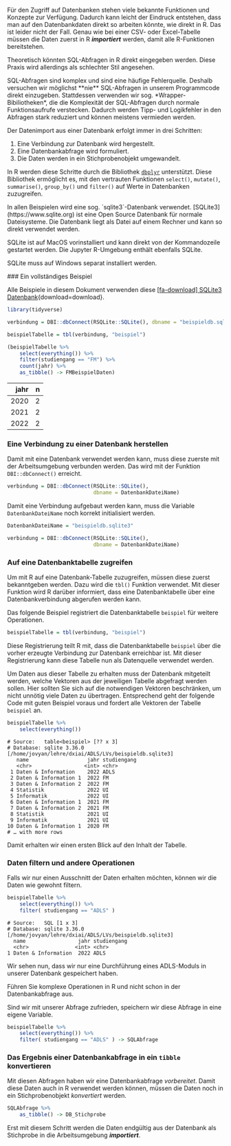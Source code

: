 Für den Zugriff auf Datenbanken stehen viele bekannte Funktionen und Konzepte zur Verfügung. Dadurch kann leicht der Eindruck entstehen, dass man auf den Datenbankdaten direkt so arbeiten könnte, wie direkt in R. Das ist leider nicht der Fall. Genau wie bei einer CSV- oder Excel-Tabelle müssen die Daten zuerst in R ***importiert*** werden, damit alle R-Funktionen bereitstehen. 

Theoretisch könnten SQL-Abfragen in R direkt eingegeben werden. Diese Praxis wird allerdings als schlechter Stil angesehen.

<p class="alert alert-warning" markdown="1">
SQL-Abfragen sind komplex und sind eine häufige Fehlerquelle. Deshalb versuchen wir möglichst **nie** SQL-Abfragen in unserem Programmcode direkt einzugeben. Stattdessen verwenden wir sog. *Wrapper-Bibiliotheken*, die die Komplexität der SQL-Abfragen durch normale Funktionsaufrufe verstecken. Dadurch werden Tipp- und Logikfehler in den Abfragen stark reduziert und können meistens vermieden werden. 
</p>

Der Datenimport aus einer Datenbank erfolgt immer in drei Schritten: 

1. Eine Verbindung zur Datenbank wird hergestellt.
1. Eine Datenbankabfrage wird formuliert.
2. Die Daten werden in ein Stichprobenobjekt umgewandelt.  

In R werden diese Schritte durch die Bibliothek [`dbplyr`](https://dbplyr.tidyverse.org/) unterstützt. Diese Bibliothek ermöglicht es, mit den vertrauten Funktionen `select()`, `mutate()`, `summarise()`, `group_by()` und  `filter()` auf Werte in Datenbanken zuzugreifen.

<p class="alert alert-secondary" markdown="1">
In allen Beispielen wird eine sog. `sqlite3`-Datenbank verwendet. [SQLite3](https://www.sqlite.org) ist eine Open Source Datenbank für normale Dateisysteme. Die Datenbank liegt als Datei auf einem Rechner und kann so direkt verwendet werden.
</p>

<p class="alert alert-success" markdown="1">
SQLite ist auf MacOS vorinstalliert und kann direkt von der Kommandozeile gestartet werden. Die Jupyter R-Umgebung enthält ebenfalls SQLite.
</p>

<p class="alert alert-success" markdown="1">
SQLite muss auf Windows separat installiert werden. 
</p>

### Ein vollständiges Beispiel

Alle Beispiele in diesem Dokument verwenden diese [[fa-download] SQLite3 Datenbank](https://github.com/dxiai/ct-resourcen/raw/main/beispiele/beispieldb.sqlite3){download=download}.

```r
library(tidyverse)

verbindung = DBI::dbConnect(RSQLite::SQLite(), dbname = "beispieldb.sqlite3")

beispielTabelle = tbl(verbindung, "beispiel")

(beispielTabelle %>% 
    select(everything()) %>% 
    filter(studiengang == "FM") %>% 
    count(jahr) %>% 
    as_tibble() -> FMBeispielDaten)
```

| jahr|  n|
|----:|--:|
| 2020|  2|
| 2021|  2|
| 2022|  2|

### Eine Verbindung zu einer Datenbank herstellen

Damit mit eine Datenbank verwendet werden kann, muss diese zuerste mit der Arbeitsumgebung verbunden werden. Das wird mit der Funktion `DBI::dbConnect()` erreicht. 

```r
verbindung = DBI::dbConnect(RSQLite::SQLite(), 
                            dbname = DatenbankDateiName)
```

Damit eine Verbindung aufgebaut werden kann, muss die Variable `DatenbankDateiName` noch korrekt initialisiert werden. 

```r
DatenbankDateiName = "beispieldb.sqlite3"

verbindung = DBI::dbConnect(RSQLite::SQLite(), 
                            dbname = DatenbankDateiName)
```

### Auf eine Datenbanktabelle zugreifen

Um mit R auf eine Datenbank-Tabelle zuzugreifen, müssen diese zuerst bekanntgeben werden. Dazu wird die `tbl()` Funktion verwendet. Mit dieser Funktion wird R darüber informiert, dass eine Datenbanktabelle über eine Datenbankverbindung abgerufen werden kann. 

Das folgende Beispiel registriert die Datenbanktabelle `beispiel` für weitere Operationen.

```r
beispielTabelle = tbl(verbindung, "beispiel")
```

Diese Registrierung teilt R mit, dass die Datenbanktabelle `beispiel` über die vorher erzeugte Verbindung zur Datenbank erreichbar ist. Mit dieser Registrierung kann diese Tabelle nun als Datenquelle verwendet werden.  

Um Daten aus dieser Tabelle zu erhalten muss der Datenbank mitgeteilt werden, welche Vektoren aus der jeweiligen Tabelle abgefragt werden sollen. Hier sollten Sie sich auf die notwendigen Vektoren beschränken, um nicht unnötig viele Daten zu übertragen. Entsprechend geht der folgende Code mit guten Beispiel voraus und fordert alle Vektoren der Tabelle `beispiel` an. 

```r
beispielTabelle %>% 
    select(everything())
```

```
# Source:   table<beispiel> [?? x 3]
# Database: sqlite 3.36.0 [/home/jovyan/lehre/dxiai/ADLS/LVs/beispieldb.sqlite3]
   name                   jahr studiengang
   <chr>                 <int> <chr>      
 1 Daten & Information    2022 ADLS       
 2 Daten & Information 1  2022 FM         
 3 Daten & Information 2  2022 FM         
 4 Statistik              2022 UI         
 5 Informatik             2022 UI         
 6 Daten & Information 1  2021 FM         
 7 Daten & Information 2  2021 FM         
 8 Statistik              2021 UI         
 9 Informatik             2021 UI         
10 Daten & Information 1  2020 FM         
# … with more rows
```

Damit erhalten wir einen ersten Blick auf den Inhalt der Tabelle. 


### Daten filtern und andere Operationen

Falls wir nur einen Ausschnitt der Daten erhalten möchten, können wir die Daten wie gewohnt filtern. 

```r
beispielTabelle %>% 
    select(everything()) %>%
    filter( studiengang == "ADLS" )
```

```
# Source:   SQL [1 x 3]
# Database: sqlite 3.36.0 [/home/jovyan/lehre/dxiai/ADLS/LVs/beispieldb.sqlite3]
  name                 jahr studiengang
  <chr>               <int> <chr>      
1 Daten & Information  2022 ADLS       
```

Wir sehen nun, dass wir nur eine Durchführung eines ADLS-Moduls in unserer Datenbank gespeichert haben. 

<p class="alert alert-success" markdown="1">
Führen Sie komplexe Operationen in R und nicht schon in der Datenbankabfrage aus.
</p>

Sind wir mit unserer Abfrage zufrieden, speichern wir diese Abfrage in eine eigene Variable.

```r
beispielTabelle %>% 
    select(everything()) %>%
    filter( studiengang == "ADLS" ) -> SQLAbfrage
```

### Das Ergebnis einer Datenbankabfrage in ein `tibble` konvertieren

Mit diesen Abfragen haben wir eine Datenbankabfrage *vorbereitet*. Damit diese Daten auch in R verwendet werden können, müssen die Daten noch in ein Stichprobenobjekt *konvertiert* werden. 

```r
SQLAbfrage %>% 
    as_tibble() -> DB_Stichprobe
```

Erst mit diesem Schritt werden die Daten endgültig aus der Datenbank als Stichprobe in die Arbeitsumgebung ***importiert***. 
